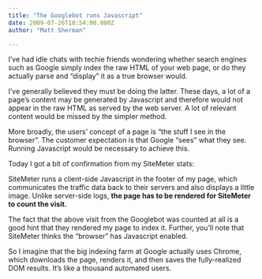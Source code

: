 ```yaml
---
title: "The Googlebot runs Javascript"
date: 2009-07-26T18:54:00.000Z
author: "Matt Sherman"

---
```


I’ve had idle chats with techie friends wondering whether search engines such as Google simply index the raw HTML of your web page, or do they actually parse and “display” it as a true browser would.

I’ve generally believed they must be doing the latter. These days, a lot of a page’s content may be generated by Javascript and therefore would not appear in the raw HTML as served by the web server. A lot of relevant content would be missed by the simpler method.

More broadly, the users’ concept of a page is “the stuff I see in the browser”. The customer expectation is that Google “sees” what they see. Running Javascript would be necessary to achieve this.

Today I got a bit of confirmation from my SiteMeter stats:

SiteMeter runs a client-side Javascript in the footer of my page, which communicates the traffic data back to their servers and also displays a little image. Unlike server-side logs, **the page has to be rendered for SiteMeter to count the visit.**

The fact that the above visit from the Googlebot was counted at all is a good hint that they rendered my page to index it. Further, you’ll note that SiteMeter thinks the “browser” has Javascript enabled.

So I imagine that the big indexing farm at Google actually uses Chrome, which downloads the page, renders it, and then saves the fully-realized DOM results. It’s like a thousand automated users.
